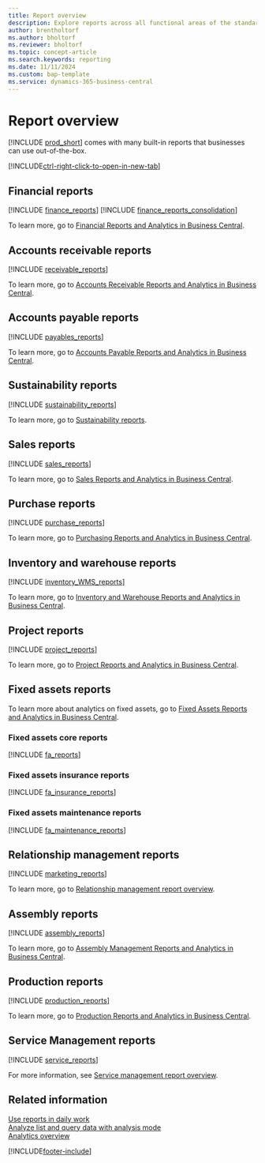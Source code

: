 ```yaml
---
title: Report overview
description: Explore reports across all functional areas of the standard version of Business Central.
author: brentholtorf
ms.author: bholtorf
ms.reviewer: bholtorf
ms.topic: concept-article
ms.search.keywords: reporting
ms.date: 11/11/2024
ms.custom: bap-template
ms.service: dynamics-365-business-central
---
```

# Report overview

[!INCLUDE [prod_short](includes/prod_short.md)] comes with many built-in reports that businesses can use out-of-the-box.  

[!INCLUDE[ctrl-right-click-to-open-in-new-tab](includes/ctrl-right-click-to-open-in-new-tab.md)]

## Financial reports

[!INCLUDE [finance_reports](includes/finance-reports-include.md)]
[!INCLUDE [finance_reports_consolidation](includes/finance-reports-consolidation-include.md)]

To learn more, go to [Financial Reports and Analytics in Business Central](finance-reports.md).

## Accounts receivable reports

[!INCLUDE [receivable_reports](includes/receivable-reports-include.md)]

To learn more, go to [Accounts Receivable Reports and Analytics in Business Central](receivables-reports.md).

## Accounts payable reports

[!INCLUDE [payables_reports](includes/payables-reports-include.md)]

To learn more, go to [Accounts Payable Reports and Analytics in Business Central](payables-reports.md).

## Sustainability reports

[!INCLUDE [sustainability_reports](includes/sustainability-reports-include.md)]

To learn more, go to [Sustainability reports](sustainability-reports.md).

## Sales reports

[!INCLUDE [sales_reports](includes/sales-reports-include.md)]

To learn more, go to [Sales Reports and Analytics in Business Central](sales-reports.md).

## Purchase reports

[!INCLUDE [purchase_reports](includes/purchase-reports-include.md)]

To learn more, go to [Purchasing Reports and Analytics in Business Central](purchase-reports.md).

## Inventory and warehouse reports

[!INCLUDE [inventory_WMS_reports](includes/inventory-WMS-reports-include.md)]

To learn more, go to [Inventory and Warehouse Reports and Analytics in Business Central](inventory-wms-reports.md).

## Project reports

[!INCLUDE [project_reports](includes/project-reports-include.md)]

To learn more, go to [Project Reports and Analytics in Business Central](project-reports.md).

## Fixed assets reports

To learn more about analytics on fixed assets, go to [Fixed Assets Reports and Analytics in Business Central](fa-reports.md).

### Fixed assets core reports

[!INCLUDE [fa_reports](includes/fa-reports-include.md)]

### Fixed assets insurance reports

[!INCLUDE [fa_insurance_reports](includes/fa-insurance-reports-include.md)]

### Fixed assets maintenance reports

[!INCLUDE [fa_maintenance_reports](includes/fa-maintenance-reports-include.md)]

## Relationship management reports

[!INCLUDE [marketing_reports](includes/marketing-reports-include.md)]

To learn more, go to [Relationship management report overview](marketing-reports.md).

## Assembly reports

[!INCLUDE [assembly_reports](includes/assembly-reports-include.md)]

To learn more, go to [Assembly Management Reports and Analytics in Business Central](assembly-reports.md).

## Production reports

[!INCLUDE [production_reports](includes/production-reports-include.md)]

To learn more, go to [Production Reports and Analytics in Business Central](production-reports.md).

## Service Management reports

[!INCLUDE [service_reports](includes/service-reports-include.md)]

For more information, see [Service management report overview](service-reports.md).


## Related information

[Use reports in daily work](reports-use-reports.md)  
[Analyze list and query data with analysis mode](analysis-mode.md)  
[Analytics overview](reports-bi-reporting.md)  

[!INCLUDE[footer-include](includes/footer-banner.md)]
